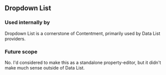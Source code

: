 ﻿## Dropdown List

### Used internally by

Dropdown List is a cornerstone of Contentment, primarily used by Data List providers.


### Future scope

No.
I'd considered to make this as a standalone property-editor, but it didn't make much sense outside of Data List.
